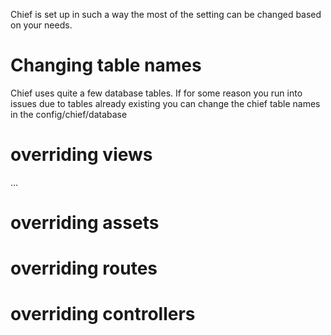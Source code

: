 
Chief is set up in such a way the most of the setting can be changed based on your needs.

# Changing table names

Chief uses quite a few database tables.
If for some reason you run into issues due to tables already existing you can change the chief
table names in the config/chief/database

# overriding views
...

# overriding assets

# overriding routes

# overriding controllers
